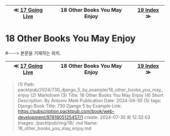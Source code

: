 
| ≪ [ 17 Going Live ](/packtpub/2024/730_django_5_by_example/17_going_live) | 18 Other Books You May Enjoy | [ 19 Index ](/packtpub/2024/730_django_5_by_example/19_index) ≫ |
|:----:|:----:|:----:|

# 18 Other Books You May Enjoy
#----> 본문을 기재하는 위치.



| ≪ [ 17 Going Live ](/packtpub/2024/730_django_5_by_example/17_going_live) | 18 Other Books You May Enjoy | [ 19 Index ](/packtpub/2024/730_django_5_by_example/19_index) ≫ |
|:----:|:----:|:----:|

> (1) Path: packtpub/2024/730_django_5_by_example/18_other_books_you_may_enjoy
> (2) Markdown
> (3) Title: 18 Other Books You May Enjoy
> (4) Short Description: By Antonio Melé Publication Date: 2024-04-30
> (5) tags: Django
> Book Title: 730 Django 5 by Example
> Link: https://subscription.packtpub.com/book/web-development/9781805125457/1
> create: 2024-07-30 화 12:32:03
> Images: /packtpub/img/18/
> .md Name: 18_other_books_you_may_enjoy.md

